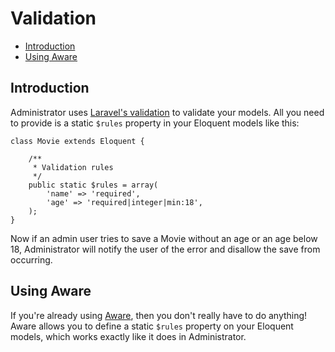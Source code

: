 # Validation

- [Introduction](#introduction)
- [Using Aware](#using-aware)

<a name="introduction"></a>
## Introduction

Administrator uses [Laravel's validation](http://laravel.com/docs/validation) to validate your models. All you need to provide is a static `$rules` property in your Eloquent models like this:

	class Movie extends Eloquent {

		/**
		 * Validation rules
		 */
		public static $rules = array(
			'name' => 'required',
			'age' => 'required|integer|min:18',
		);
	}

Now if an admin user tries to save a Movie without an age or an age below 18, Administrator will notify the user of the error and disallow the save from occurring.

<a name="using-aware"></a>
## Using Aware

If you're already using [Aware](https://github.com/awareness/aware), then you don't really have to do anything! Aware allows you to define a static `$rules` property on your Eloquent models, which works exactly like it does in Administrator.